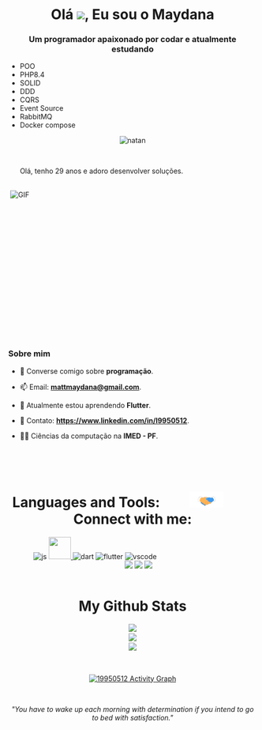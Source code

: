 <h1 align="center">Olá <img src="https://raw.githubusercontent.com/MartinHeinz/MartinHeinz/master/wave.gif" width="30px">, Eu sou o Maydana</h1>

<h3 align="center"> Um programador apaixonado por codar e atualmente estudando</h3>

  - POO
  - PHP8.4
  - SOLID
  - DDD
  - CQRS
  - Event Source
  - RabbitMQ
  - Docker compose

<p align="center"> <img src="https://komarev.com/ghpvc/?username=19950512&label=Profile%20views&color=0e75b6&style=flat" alt="natan" /> </p>

<br/>

&nbsp;&nbsp;&nbsp;&nbsp;&nbsp; Olá, tenho 29 anos e adoro desenvolver soluções.


<br/>
  <img align="right" alt="GIF" src="https://github.com/abhisheknaiidu/abhisheknaiidu/blob/master/code.gif?raw=true" width="500" height="320" />
  
   <h3> Sobre mim </h3>

- 💬 Converse comigo sobre **programação**.

- 📫 Email: **mattmaydana@gmail.com**.

- 🔭 Atualmente estou aprendendo **Flutter**.

- 🌳 Contato: **https://www.linkedin.com/in/l9950512**.

- 👨‍🎓 Ciências da computação na **IMED - PF**.

<br/>
<br/>
<br/>

<h1 align="center"> Languages and Tools:&nbsp;&nbsp;&nbsp;&nbsp;&nbsp;&nbsp;&nbsp;&nbsp; <img src="https://github.com/macagua/macagua/blob/master/assets/img/icons/handshake.gif" height="32px" alt="Connect with me" /> &nbsp;&nbsp;&nbsp;&nbsp;&nbsp;&nbsp;&nbsp;&nbsp; Connect with me: </h1>

<div>
  &nbsp;&nbsp;&nbsp;&nbsp;&nbsp;&nbsp;&nbsp;&nbsp;&nbsp;&nbsp;&nbsp;&nbsp;
 <img src="https://cdn.jsdelivr.net/gh/devicons/devicon/icons/javascript/javascript-original.svg" alt="js" width="40" height="40"/>
<a href="https://git-scm.com/" target="_blank"> <img src="https://img.icons8.com/color/48/000000/git.png" width="45" height="45"/> </a>
<img src="https://cdn.jsdelivr.net/gh/devicons/devicon/icons/dart/dart-original.svg" alt="dart" width="40" height="40"/>
<img src="https://cdn.jsdelivr.net/gh/devicons/devicon/icons/flutter/flutter-original.svg" alt="flutter" width="40" height="40"/>
<img src="https://cdn.jsdelivr.net/gh/devicons/devicon/icons/vscode/vscode-original.svg" alt="vscode" width="40" height="40"/> 
&nbsp;&nbsp;&nbsp;&nbsp;&nbsp;&nbsp;&nbsp;&nbsp;&nbsp;&nbsp;&nbsp;&nbsp;&nbsp;&nbsp;&nbsp;&nbsp;&nbsp;&nbsp;&nbsp;&nbsp;&nbsp;&nbsp;&nbsp;&nbsp;&nbsp;&nbsp;&nbsp;&nbsp;&nbsp;&nbsp;&nbsp;&nbsp;&nbsp;&nbsp;&nbsp;&nbsp;&nbsp;&nbsp;&nbsp;&nbsp;&nbsp;&nbsp;&nbsp;&nbsp;&nbsp;&nbsp;&nbsp;&nbsp;&nbsp;&nbsp;&nbsp;&nbsp;&nbsp;&nbsp;&nbsp;&nbsp;&nbsp;&nbsp;&nbsp;
<a href = "https://www.linkedin.com/in/l9950512/"><img src="https://img.icons8.com/fluent/48/000000/linkedin.png"/></a>
<a href = "https://www.facebook.com/mattheuszXmaydana/"><img src="https://img.icons8.com/fluent/48/000000/facebook.png"/></a>
<a href = "https://www.instagram.com/matheuszmaydana/"><img src="https://img.icons8.com/fluent/48/000000/instagram-new.png"/></a>



<br/>
<br/>
  
<h1 align="center"> My Github Stats </h1>
  
  <p align="center"><img height="180em" src="https://github-readme-stats.vercel.app/api?username=19950512&show_icons=true&theme=dark&include_all_commits=true&count_private=true"/>
    <br />

  <img width="450em" src="https://github-readme-streak-stats.herokuapp.com/?user=19950512&include_all_commits=true&hide_border=true&theme=dark"/>
  <br />
  <img height="180em" src="https://github-readme-stats.vercel.app/api/top-langs/?username=19950512&layout=compact&langs_count=7&theme=dark"/>
  </p>
  <br/>

  <p align="center">
<a href="https://github.com/19950512/github-readme-activity-graph"><img alt="19950512 Activity Graph" src="https://activity-graph.herokuapp.com/graph?username=19950512&bg_color=0D1117&color=5BCDEC&line=5BCDEC&point=FFFFFF&hide_border=true" /></a>
</p>
  <br/>

 <p align="center"> <i>"You have to wake up each morning with determination if you intend to go to bed with satisfaction."</i> </p>
